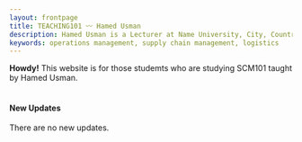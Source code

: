 ```yaml
---
layout: frontpage
title: TEACHING101 〰 Hamed Usman
description: Hamed Usman is a Lecturer at Name University, City, Country. 
keywords: operations management, supply chain management, logistics
---
```

<div class="note"><b>Howdy!</b> This website is for those studemts who are studying SCM101 taught by Hamed Usman.
</div>

<br/>

<h4>New Updates</h4>
<p>There are no new updates.</p>
<!--
<br/>

---

<h4>Due Tasks</h4>
<ul>
<li>STUDENT SURVEY</li>
<div class="summary"><p><strong>Directions:</strong> Please submit this <a href="https://www.google.com">Google Form</a></p></div>
</ul>

<br/>

---

<h4>Resources for Students</h4>
<ul>
<li>COURSE TITLE</li>
<div class="summary"><p><strong>Directions:</strong> Description starts from here..</p></div>
</ul>

<br/>

---

<h4>Important Information</h4>
<ul>
<li>Important Information 1</li>
<li>Important Information 2</li>
<li>Important Information 3</li>
</ul>
-->

